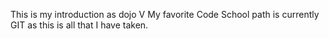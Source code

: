 This is my introduction as dojo V
My favorite Code School path is currently GIT as this is all that I have taken.
